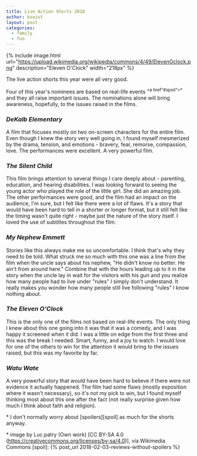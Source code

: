 ```yaml
---
title: Live Action Shorts 2018
author: bsoist
layout: post
categories:
  - family
  - fun
---
```

{% include image.html url="https://upload.wikimedia.org/wikipedia/commons/4/49/ElevenOclock.png" description="Eleven O'Clock" width="218px" %}

The live action shorts this year were all very good.

Four of this year's nominees are based on real-life events<sup> <a href"#spoil">*</a> </sup> and they all raise important issues. The nominations alone will bring awareness, hopefully, to the issues raised in the films.

### _DeKalb Elementary_
A film that focuses mostly on two on-screen characters for the entire film. Even though I knew the story very well going in, I found myself mesmerized by the drama, tension, and emotions - bravery, fear, remorse, compassion, love. The performances were excellent. A very powerful film.

### _The Silent Child_
This film brings attention to several things I care deeply about - parenting, education, and hearing disabilities. I was looking forward to seeing the young actor who played the role of the little girl. She did an amazing job. The other performances were good, and the film had an impact on the audience, I'm sure, but I felt like there were a lot of flaws. It's a story that would have been hard to tell in a shorter or longer format, but it still felt like the timing wasn't quite right - maybe just the nature of the story itself. I loved the use of subtitles throughout the film. 

### _My Nephew Emmett_
Stories like this always make me so uncomfortable. I think that's why they need to be told. What struck me so much with this one was a line from the film when the uncle says about his nephew, "He didn't know no better. He ain't from around here." Combine that with the hours leading up to it in the story when the uncle lay in wait for the visitors with his gun and you realize how many people had to live under "rules" I simply don't understand. It really makes you wonder how many people still live following "rules" I know nothing about.

### _The Eleven O'Clock_
This is the only one of the films not based on real-life events. The only thing I knew about this one going into it was that it was a comedy, and I was happy it screened when it did. I was a little on edge from the first three and this was the break I needed. Smart, funny, and a joy to watch. I would love for one of the others to win for the attention it would bring to the issues raised, but this was my favorite by far.

### _Watu Wate_
A very powerful story that would have been hard to believe if there were not evidence it actually happened. The film had some flaws (mostly exposition where it wasn't necessary), so it's not my pick to win, but I found myself thinking most about this one after the fact (not really surprise given how much I think about faith and religion).


\* I don't normally worry about [spoilers][spoil] as much for the shorts anyway.

\* image by Luc.patry (Own work) [CC BY-SA 4.0 (https://creativecommons.org/licenses/by-sa/4.0)], via Wikimedia Commons
[spoil]: {% post_url 2018-02-03-reviews-without-spoilers %}
